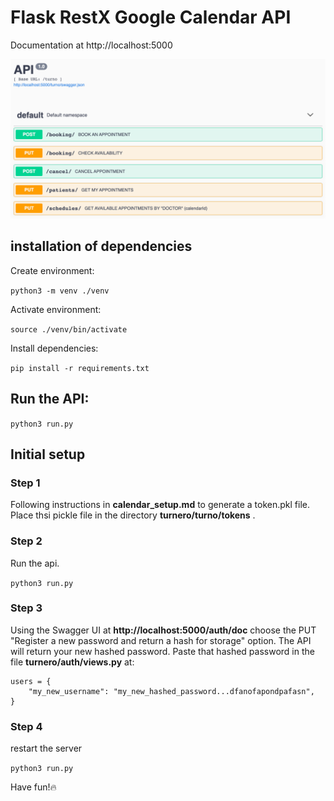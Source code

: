 # Flask RestX Google Calendar API
Documentation at http://localhost:5000

![APIs and Services](images/SwaggerFront.png)

## installation of dependencies

Create environment:

```python3 -m venv ./venv```

Activate environment:

```source ./venv/bin/activate```

Install dependencies:

```pip install -r requirements.txt```

## Run the API:

```python3 run.py```

## Initial setup

### Step 1
Following instructions in **calendar_setup.md** to generate a token.pkl file. Place thsi pickle file in the directory **turnero/turno/tokens** .
### Step 2
Run the api. 

```python3 run.py```

### Step 3
Using the Swagger UI at **http://localhost:5000/auth/doc** choose the PUT "Register a new password and return a hash for storage" option. The API will return your new hashed password. Paste that hashed password in the file **turnero/auth/views.py** at:
```
users = {
    "my_new_username": "my_new_hashed_password...dfanofapondpafasn",
}
```
### Step 4
restart the server

```python3 run.py```

Have fun!🔥
